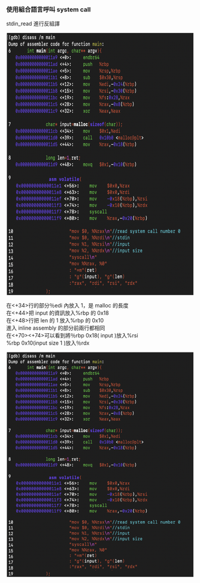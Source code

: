 ### 使用組合語言呼叫 system call

stdin\_read  進行反組譯 

<img width="500" height="700" src="Pic/001.png"/>

在<+34>行的部分％edi 內放入 1，是 malloc 的長度<br/>
在<+44>把 input 的資訊放入%rbp  的  0x18<br/>
在<+48>行把 len 的 1 放入%rbp  的 0x10<br/>
進入  inline assembly 的部分前兩行都相同<br/>
在<+70><+74>可以看到將％rbp 0x18( input )放入%rsi<br/>
%rbp 0x10(input size 1 )放入％rdx


<img width="500" height="600" src="Pic/001.png"/>
